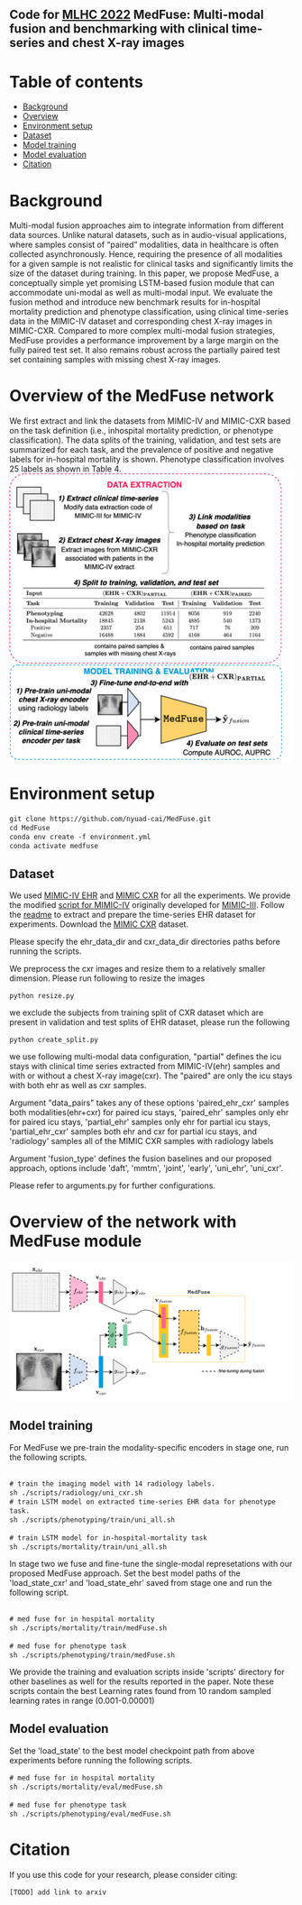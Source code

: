 ## Code for [MLHC 2022](#)  MedFuse: Multi-modal fusion and benchmarking with clinical time-series and chest X-ray images


Table of contents
=================

<!--ts-->
  * [Background](#Background)
  * [Overview](#Overview)
  * [Environment setup](#Environment-setup)
  * [Dataset](#Dataset)
  * [Model training](#Model-training)
  * [Model evaluation](#Model-evaluation)
  * [Citation](#Citation)
   
<!--te-->

Background
============
Multi-modal fusion approaches aim to integrate information from different data sources. Unlike natural datasets, such as in audio-visual applications, where samples consist of “paired” modalities, data in healthcare is often collected asynchronously. Hence, requiring the presence of all modalities for a given sample is not realistic for clinical tasks and significantly limits the size of the dataset during training. In this paper, we propose MedFuse, a conceptually simple yet promising LSTM-based fusion module that can accommodate uni-modal as well as multi-modal input. We evaluate the fusion method and introduce new benchmark results for in-hospital mortality prediction and phenotype classification, using clinical time-series data in the MIMIC-IV dataset and corresponding chest X-ray images in MIMIC-CXR. Compared to more complex multi-modal fusion strategies, MedFuse provides a performance improvement by a large margin on the fully paired test set. It also remains robust across the partially paired test set containing samples with missing chest X-ray images.


Overview of the MedFuse network
====================================

We first extract and link the datasets from MIMIC-IV and MIMIC-CXR based on the task definition (i.e., inhospital mortality prediction,
or phenotype classification). The data splits of the training, validation, and test sets are summarized for each task, and the prevalence of positive and negative labels for in-hospital mortality is shown. Phenotype classification involves 25 labels as shown in Table 4.
![](figures/overview.png)


Environment setup
==================

    git clone https://github.com/nyuad-cai/MedFuse.git
    cd MedFuse
    conda env create -f environment.yml
    conda activate medfuse

Dataset
-------------


We used [MIMIC-IV EHR](https://physionet.org/content/mimiciv/1.0/) and [MIMIC CXR](https://physionet.org/content/mimic-cxr-jpg/2.0.0/) for all the experiments. We provide the modified [script for MIMIC-IV](mimic4extract/README.md) originally developed for [MIMIC-III](https://github.com/YerevaNN/mimic3-benchmarks). Follow the [readme](mimic4extract/README.md) to extract and prepare the time-series EHR dataset for experiments. Download the [MIMIC CXR](https://physionet.org/content/mimic-cxr-jpg/2.0.0/) dataset.

Please specify the ehr_data_dir and cxr_data_dir directories paths before running the scripts.


We preprocess the cxr images and resize them to a relatively smaller dimension.
Please run following to resize the images

```
python resize.py
```

we exclude the subjects from training split of CXR dataset which are present in validation and test splits of EHR dataset, please run the following

```
python create_split.py
```

we use following multi-modal data configuration, "partial" defines the icu stays with clinical time series extracted from MIMIC-IV(ehr) samples and with or without a chest X-ray image(cxr). The "paired" are only the icu stays with both ehr as well as cxr samples. 

Argument "data_pairs" takes any of these options 'paired_ehr_cxr' samples both modalities(ehr+cxr) for paired icu stays, 'paired_ehr' samples only ehr for paired icu stays, 'partial_ehr' samples only ehr for partial icu stays, 'partial_ehr_cxr' samples both ehr and cxr for partial icu stays, and 'radiology' samples all of the MIMIC CXR samples with radiology labels 

Argument 'fusion_type' defines the fusion baselines and our proposed approach, options include 'daft', 'mmtm', 'joint', 'early', 'uni_ehr', 'uni_cxr'.

Please refer to arguments.py for further configurations.

Overview of the network with MedFuse module
====================================
![](figures/figure_arch.png)

Model training
-----------------

For MedFuse we pre-train the modality-specific encoders in stage one, run the following scripts.
```

# train the imaging model with 14 radiology labels.
sh ./scripts/radiology/uni_cxr.sh
# train LSTM model on extracted time-series EHR data for phenotype task.
sh ./scripts/phenotyping/train/uni_all.sh

# train LSTM model for in-hospital-mortality task
sh ./scripts/mortality/train/uni_all.sh
```

In stage two we fuse and fine-tune the single-modal represetations with our proposed MedFuse approach.
Set the best model paths of the 'load_state_cxr' and 'load_state_ehr' saved from stage one and run the following script.

```

# med fuse for in hospital mortality
sh ./scripts/mortality/train/medFuse.sh

# med fuse for phenotype task
sh ./scripts/phenotyping/train/medFuse.sh
```
We provide the training and evaluation scripts inside 'scripts' directory for other baselines as well for the results reported in the paper. 
Note these scripts contain the best Learning rates found from 10 random sampled learning rates in range (0.001-0.00001)

Model evaluation
------------------
Set the 'load_state' to the best model checkpoint path from above experiments before running the following scripts.
```
# med fuse for in hospital mortality
sh ./scripts/mortality/eval/medFuse.sh

# med fuse for phenotype task
sh ./scripts/phenotyping/eval/medFuse.sh
```

Citation 
============

If you use this code for your research, please consider citing:

```
[TODO] add link to arxiv
```


